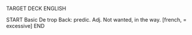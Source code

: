 TARGET DECK
ENGLISH

START
Basic
De trop
Back: predic. Adj. Not wanted, in the way. [french, = excessive]
END
